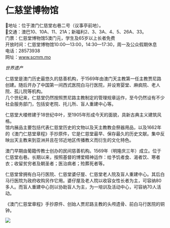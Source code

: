 # 仁慈堂博物馆  
📍地址：位于澳门仁慈堂右巷二号（议事亭前地）。  
🚌交通：澳巴10、10A、11、21A；新福利2、3、3A、4、5、26A、33。  
门票：仁慈堂博物馆5澳门元，学生及65岁以上长者免费  
开放时间：仁慈堂博物馆10:00—13:00，14:30—17:30，周一及公众假期休息  
电话：28573938  
网址：<a href="http://www.scmm.mo" target="_blank">www.scmm.mo</a>  

*世界遗产*  

仁慈堂是澳门历史最悠久的慈善机构，于1569年由澳门天主教第一任主教贾尼路创建。随后开办了中国第一间西式医院白马行医院，并设育婴堂、麻疯院、老人院、孤儿院等机构。  
几个世纪来，仁慈堂仍然按照贾尼路主教制定的管理规章运作，至今仍然设有不少社会服务部门，包括安老院、托儿所、盲人重建中心等。  

仁慈堂大楼修建于18世纪中叶，至1905年形成今天的面貌，具新古典主义建筑风格。  
馆内展品主要包括代表仁慈堂历史的文物以及天主教教会祭器用品，以及1662年的《澳门仁慈堂章程》手抄原件，它是仁慈堂最早、保存最久的历史文献。集中反映出天主教来到亚洲并且在邻近地区传播教义而衍生的文化特色。  

澳门早期由葡籍传教士创办的民间慈善机构。1569年（明隆庆三年）成立。位于仁慈堂右巷。长期以来，按照基督的博爱精神运作：给予饥者食、渴者饮、寒者衣；收留贫穷者及朝圣者；医治病者；殓葬死者等。  

仁慈堂曾拥有白马行医院、仁慈堂婆仔屋、仁慈堂老人院及盲人重建中心。其后白马行医院为政府收购另作它用。婆仔屋及老人院以收容女性长者为主，可容纳80多人。而盲人重建中心则以协助盲人为主，为一培训及活动中心，可容纳70人活动。  

《澳门仁慈堂章程》手抄原件、创始人贾尼路主教的头颅遗骨、前白马行医院的铜钟。  

![](https://raw.gitmirror.com/szqq0512/Pic/main/img/202201212116433.png)  
